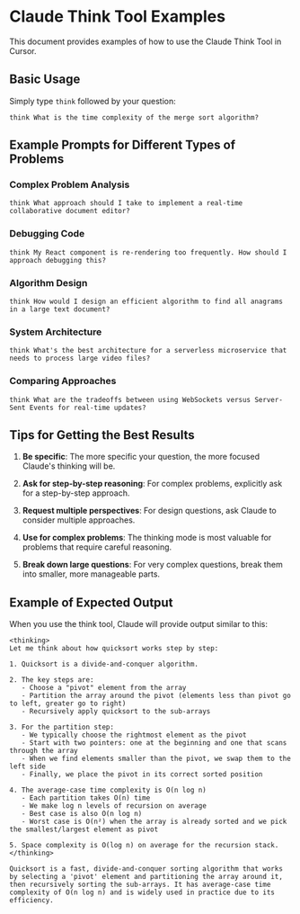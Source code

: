 # Claude Think Tool Examples

This document provides examples of how to use the Claude Think Tool in Cursor.

## Basic Usage

Simply type `think` followed by your question:

```
think What is the time complexity of the merge sort algorithm?
```

## Example Prompts for Different Types of Problems

### Complex Problem Analysis

```
think What approach should I take to implement a real-time collaborative document editor?
```

### Debugging Code

```
think My React component is re-rendering too frequently. How should I approach debugging this?
```

### Algorithm Design

```
think How would I design an efficient algorithm to find all anagrams in a large text document?
```

### System Architecture

```
think What's the best architecture for a serverless microservice that needs to process large video files?
```

### Comparing Approaches

```
think What are the tradeoffs between using WebSockets versus Server-Sent Events for real-time updates?
```

## Tips for Getting the Best Results

1. **Be specific**: The more specific your question, the more focused Claude's thinking will be.

2. **Ask for step-by-step reasoning**: For complex problems, explicitly ask for a step-by-step approach.

3. **Request multiple perspectives**: For design questions, ask Claude to consider multiple approaches.

4. **Use for complex problems**: The thinking mode is most valuable for problems that require careful reasoning.

5. **Break down large questions**: For very complex questions, break them into smaller, more manageable parts.

## Example of Expected Output

When you use the think tool, Claude will provide output similar to this:

```
<thinking>
Let me think about how quicksort works step by step:

1. Quicksort is a divide-and-conquer algorithm.

2. The key steps are:
   - Choose a "pivot" element from the array
   - Partition the array around the pivot (elements less than pivot go to left, greater go to right)
   - Recursively apply quicksort to the sub-arrays

3. For the partition step:
   - We typically choose the rightmost element as the pivot
   - Start with two pointers: one at the beginning and one that scans through the array
   - When we find elements smaller than the pivot, we swap them to the left side
   - Finally, we place the pivot in its correct sorted position

4. The average-case time complexity is O(n log n)
   - Each partition takes O(n) time
   - We make log n levels of recursion on average
   - Best case is also O(n log n)
   - Worst case is O(n²) when the array is already sorted and we pick the smallest/largest element as pivot

5. Space complexity is O(log n) on average for the recursion stack.
</thinking>

Quicksort is a fast, divide-and-conquer sorting algorithm that works by selecting a 'pivot' element and partitioning the array around it, then recursively sorting the sub-arrays. It has average-case time complexity of O(n log n) and is widely used in practice due to its efficiency. 